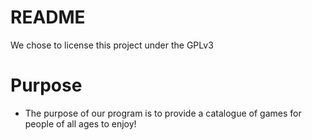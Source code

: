 # README
We chose to license this project under the GPLv3

# Purpose
- The purpose of our program is to provide a catalogue of games for people of all ages to enjoy!
